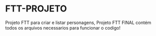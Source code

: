 # FTT-PROJETO

Projeto FTT para criar e listar personagens, Projeto FTT FINAL contém todos os arquivos necessarios para funcionar o codigo!
